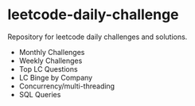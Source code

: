# leetcode-daily-challenge

Repository for leetcode daily challenges and solutions.

- Monthly Challenges
- Weekly Challenges
- Top LC Questions
- LC Binge by Company
- Concurrency/multi-threading
- SQL Queries
